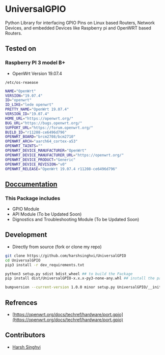 # UniversalGPIO

Python Library for interfacing GPIO Pins on Linux based Routers, Network Devices, and embedded Devices like Raspberry pi and OpenWRT based Routers.

## Tested on

### Raspberry PI 3 model B+

- OpenWrt Version 19.07.4

`/etc/os-reaease`

```bash
NAME="OpenWrt"
VERSION="19.07.4"
ID="openwrt"
ID_LIKE="lede openwrt"
PRETTY_NAME="OpenWrt 19.07.4"
VERSION_ID="19.07.4"
HOME_URL="https://openwrt.org/"
BUG_URL="https://bugs.openwrt.org/"
SUPPORT_URL="https://forum.openwrt.org/"
BUILD_ID="r11208-ce6496d796"
OPENWRT_BOARD="brcm2708/bcm2710"
OPENWRT_ARCH="aarch64_cortex-a53"
OPENWRT_TAINTS=""
OPENWRT_DEVICE_MANUFACTURER="OpenWrt"
OPENWRT_DEVICE_MANUFACTURER_URL="https://openwrt.org/"
OPENWRT_DEVICE_PRODUCT="Generic"
OPENWRT_DEVICE_REVISION="v0"
OPENWRT_RELEASE="OpenWrt 19.07.4 r11208-ce6496d796"
```

## [Doccumentation](Docs/doccumentation.md)

### This Package includes

- GPIO Module
- API Module (To be Updated Soon)
- Dignostics and Troubleshooting  Module (To be Updated Soon)

## Development

- Directly from source (fork or clone my repo)

```bash
git clone https://github.com/harshsinghvi/UniversalGPIO
cd UniversalGPIO 
pip3 install -r dev_requirements.txt

python3 setup.py sdist bdist_wheel ## to build the Package
pip install dist/UniversalGPIO-x.x.x-py3-none-any.whl ## install the package

bumpversion --current-version 1.0.0 minor setup.py UniversalGPIO/__init__.py ## Versioning 

```

## Refrences

- [https://openwrt.org/docs/techref/hardware/port.gpio](https://openwrt.org/docs/techref/hardware/port.gpio)

## Contributors

- [Harsh Singhvi](https://harshsinghvi.com)
